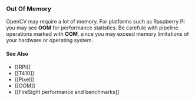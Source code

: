 ### Out Of Memory
OpenCV may require a lot of memory. For platforms such as Raspberry Pi you may see **OOM** for performance statistics. Be carefule with pipeline operations marked with **OOM**, since you may exceed 
 memory limitations of your hardware or operating system.

#### See Also
* [[RPi]]
* [[T410]]
* [[Pixel]]
* [[OOM]]
* [[FireSight performance and benchmarks]]